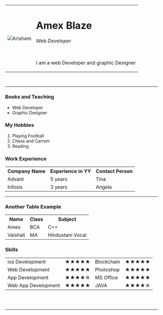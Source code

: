 <!DOCTYPE html>
<html lang="en">
<head>
  <meta charset="UTF-8">
  <meta http-equiv="X-UA-Compatible" content="IE=edge">
  <meta name="viewport" content="width=device-width, initial-scale=1.0">
  <title>Amex Blz</title>
  <link rel="stylesheet" href="https://github.com/Amexblz/Resume/blob/gh-pages/styles.css">
</head>
<body>
  <table id="profile" cellspacing="20">
  <tr>
    <td><div class="circle-pic"><img src="https://dr282zn36sxxg.cloudfront.net/datastreams/f-d%3A63a970bba3eb84fc4f361bec56ec4f75234edd7e913110ded54a1cdc%2BIMAGE_THUMB_POSTCARD_TINY%2BIMAGE_THUMB_POSTCARD_TINY.1" alt="Arishem"></div></td>
  <td><h1>Amex Blaze</h1>
  <p><em> Web Developer</em></p>
  <br>
  <p>I am a web Developer and graphic Designer</p>
</td></tr>
  </table>
  <br>
  <hr noshade size="1px">
  <div id="high">
  <h3>Books and Teaching</h3>
  <ul>
    <li>Web Developer </li>
    <li>Graphic Designer</li>
  </ul>
  <h3>My Hobbies</h3>
  <ol>
    <li>Playing Football</li>
    <li>Chess and Carrom</li>
    <li>Reading</li>
  </ol>
</div>
  <h3><strong> Work Experience</strong></h3>
  <table id="Ex">
    <tr>
      <th>Company Name</th>
      <th>Experience in YY</th>
      <th>Contact Person</th>
    </tr>
    <tr>
      <td>Advant</td>
      <td>5 years</td>
      <td>Tina</td>
    </tr>
    <tr>
      <td>Infosis</td>
      <td>3 years</td>
      <td>Angela</td>
    </tr>
  </table>
  <hr noshade size="1px">
  <h3>Another Table Example</h3>
  <table id="Sub">
      <tr>
        <th>Name</th>
        <th>Class</th>
        <th>Subject</th>
      </tr>
      <tr>
        <td>Amex</td>
        <td>BCA</td>
        <td>C++</td>
      </tr>
      <tr>
        <td>Vaishali</td>
        <td>MA</td>
        <td>Hindustani Vocal</td>
      </tr>
  </table>
  <h3>Skills</h3>
  <table id="star">
    <tr>
      <td>ios Development</td>
      <td>★★★★★</td>
      <td>Blockchain</td>
      <td>★★★★★</td>
    </tr>
    <tr>
      <td>Web Development</td>
      <td>★★★★★</td>
      <td>Photoshop</td>
      <td>★★★★★</td>
    </tr>
    <tr>
      <td>App Development</td>
      <td>★★★★☆</td>
      <td>MS Office</td>
      <td>★★★★★</td>
    </tr>
    <tr>
      <td>Web App Development</td>
      <td>★★★★★</td>
      <td>JAVA</td>
      <td>★★★★☆</td>
    </tr>
  </table>
  <br>
  <br>
  <hr noshade size="2">




 
</body>
</html>
